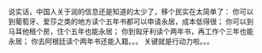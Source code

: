 说实话，中国人关于润的信息还是知道的太少了，移个民实在太简单了：
你可以到葡萄牙、爱莎之类的地方读个五年书都可以申请永居，成本低得很；
你可以到马耳他租个房，住个五年也能永居；
你到匈牙利读个两年书，再工作个三年也能永居；
你去阿根廷读个两年书还能入籍。。。
关键就是行动力啦。。。
